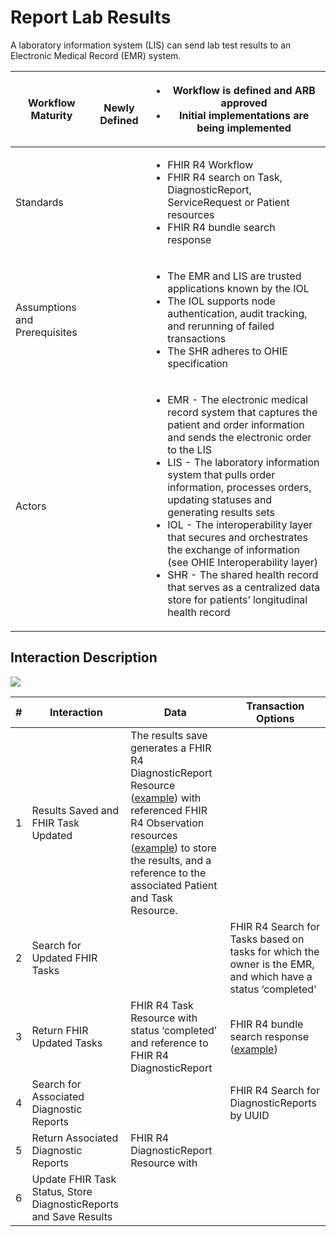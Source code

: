 # Report Lab Results

A laboratory information system (LIS) can send lab test results to an Electronic Medical Record (EMR) system.

| **Workflow Maturity**         | <p><img src="https://lh6.googleusercontent.com/Kxkqfa92YGW3mIOmWio0Twi4YLMA92z6mL1MuFzkx4AWS5CX5zbzWid5z4p2W-e6O66llKpaU0r6lzwyXfhbIiWmkVEuPDy6stX5x5L8uC2DkEXs6qUFX-7xxXTlb9hbkg" alt=""></p><p><strong>Newly Defined</strong></p> | <p></p><ul><li>Workflow is defined and ARB approved</li><li>Initial implementations are being implemented</li></ul>                                                                                                                                                                                                                                                                                                                                                                                                                                                      |
| ----------------------------- | ----------------------------------------------------------------------------------------------------------------------------------------------------------------------------------------------------------------------------------- | ------------------------------------------------------------------------------------------------------------------------------------------------------------------------------------------------------------------------------------------------------------------------------------------------------------------------------------------------------------------------------------------------------------------------------------------------------------------------------------------------------------------------------------------------------------------------ |
| Standards                     |                                                                                                                                                                                                                                     | <p></p><ul><li>FHIR R4 Workflow</li><li>FHIR R4 search on Task, DiagnosticReport, ServiceRequest or Patient resources   </li><li>FHIR R4 bundle search response</li></ul>                                                                                                                                                                                                                                                                                                                                                                                                |
| Assumptions and Prerequisites |                                                                                                                                                                                                                                     | <p></p><ul><li>The EMR and LIS are trusted applications known by the IOL </li><li>The IOL supports node authentication, audit tracking, and rerunning of failed transactions</li><li>The SHR adheres to OHIE specification</li></ul>                                                                                                                                                                                                                                                                                                                                     |
| Actors                        |                                                                                                                                                                                                                                     | <p></p><ul><li>EMR - The electronic medical record system that captures the patient and order information and sends the electronic order to the LIS</li><li>LIS - The laboratory information system that pulls order information, processes orders, updating statuses and generating results sets</li><li>IOL - The interoperability layer that secures and orchestrates the exchange of information (see OHIE Interoperability layer)</li><li>SHR - The shared health record that serves as a centralized data store for patients’ longitudinal health record</li></ul> |

## **Interaction Description**&#x20;

![](https://lh3.googleusercontent.com/jaFnDthLcquyqr0od9FNVobs1RxK5xaXZQ6ixemAzUHB3Dd0PcNMqm-2tmcnMV\_U\_M\_OHH5vZmC92cdQnJqN311AWvP\_Acv9Pc-pNE2Wm1T\_W4F5BNRm4XkOjpOA91TuUw)

| # | **Interaction**                                                   | **Data**                                                                                                                                                                                                                                                                                                                                                                                                                                                                   | Transaction Options                                                                                                                                                 |
| - | ----------------------------------------------------------------- | -------------------------------------------------------------------------------------------------------------------------------------------------------------------------------------------------------------------------------------------------------------------------------------------------------------------------------------------------------------------------------------------------------------------------------------------------------------------------- | ------------------------------------------------------------------------------------------------------------------------------------------------------------------- |
| 1 | Results Saved and FHIR Task Updated                               | The results save generates a FHIR R4 DiagnosticReport Resource ([example](https://docs.google.com/document/d/10cEBED1abA2s8LWFzLDWldv4j25pByQF8K2oZfhHB24/edit?ts=5f245ba3#heading=h.rdb5qcec7z1h)) with referenced FHIR R4 Observation resources ([example](https://docs.google.com/document/d/10cEBED1abA2s8LWFzLDWldv4j25pByQF8K2oZfhHB24/edit?ts=5f245ba3#heading=h.jridzznwrp75)) to store the results,  and a reference to the associated Patient and Task Resource. |                                                                                                                                                                     |
| 2 | Search for Updated FHIR Tasks                                     |                                                                                                                                                                                                                                                                                                                                                                                                                                                                            | FHIR R4 Search for Tasks based on tasks for which the owner is the EMR, and which have a status ‘completed’                                                         |
| 3 | Return FHIR Updated Tasks                                         | FHIR R4 Task Resource with status ‘completed’ and reference to FHIR R4 DiagnosticReport                                                                                                                                                                                                                                                                                                                                                                                    | FHIR R4 bundle search response ([example](https://docs.google.com/document/d/10cEBED1abA2s8LWFzLDWldv4j25pByQF8K2oZfhHB24/edit?ts=5f245ba3#heading=h.avnpgs9wlolc)) |
| 4 | Search for Associated Diagnostic Reports                          |                                                                                                                                                                                                                                                                                                                                                                                                                                                                            | FHIR R4 Search for DiagnosticReports by UUID                                                                                                                        |
| 5 | Return Associated Diagnostic Reports                              | FHIR R4 DiagnosticReport Resource with                                                                                                                                                                                                                                                                                                                                                                                                                                     |                                                                                                                                                                     |
| 6 | Update FHIR Task Status, Store DiagnosticReports and Save Results |                                                                                                                                                                                                                                                                                                                                                                                                                                                                            |                                                                                                                                                                     |

